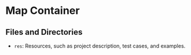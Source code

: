# Map Container

## Files and Directories
* `res`: Resources, such as project description, test cases, and examples.

